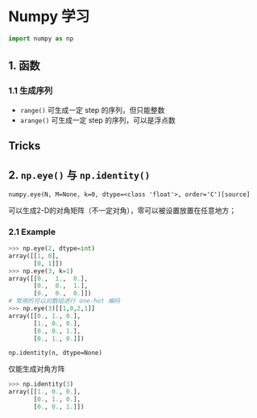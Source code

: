 # Numpy 学习

```python
import numpy as np
```

## 1. 函数

### 1.1 生成序列

- `range()` 可生成一定 step 的序列，但只能整数
- `arange()` 可生成一定 step 的序列，可以是浮点数

## Tricks

## 2. `np.eye()` 与 `np.identity()`

`numpy.eye(N, M=None, k=0, dtype=<class 'float'>, order='C')[source]`

可以生成2-D的对角矩阵（不一定对角），零可以被设置放置在任意地方；

### 2.1 Example

```python
>>> np.eye(2, dtype=int)
array([[1, 0],
       [0, 1]])
>>> np.eye(3, k=1)
array([[0.,  1.,  0.],
       [0.,  0.,  1.],
       [0.,  0.,  0.]])
# 常用的可以对数组进行 one-hot 编码
>>> np.eye(3)[[1,0,2,1]]
array([[0., 1., 0.],
       [1., 0., 0.],
       [0., 0., 1.],
       [0., 1., 0.]])
```

`np.identity(n, dtype=None)`

仅能生成对角方阵

```python
>>> np.identity(3)
array([[1., 0., 0.],
       [0., 1., 0.],
       [0., 0., 1.]])
```